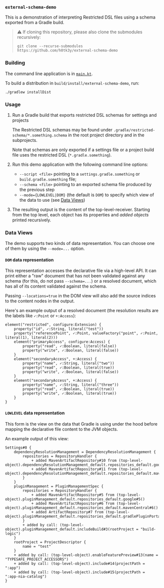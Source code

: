 ### `external-schema-demo`

This is a demonstration of interpreting Restricted DSL files using a schema exported
from a Gradle build.

> ⚠️ If cloning this repository, please also clone the submodules recursively:
> ```shell
> git clone --recurse-submodules https://github.com/h0tk3y/external-schema-demo
> ```

### Building

The command line application is in [`main.kt`](src/main/kotlin/main.kt). 

To build a distribution in `build/install/external-schema-demo`, run:

```shell
./gradlew installDist
```

### Usage
1. Run a Gradle build that exports restricted DSL schemas for settings and projects

    The Restricted DSL schemas may be found under `.gradle/restricted-schema/*.something.schema` in the root 
    project directory and in the subprojects.

    Note that schemas are only exported if a settings file or a project build file uses
    the restricted DSL (`*.gradle.something`).

2. Run this demo application with the following command line options:

    * `--script <file>` pointing to a `settings.gradle.something` or `build.gradle.something` file;
    * `--schema <file>` pointing to an exported schema file produced by the previous step
    * `--mode={LOWLEVEL|DOM}` (the default is `DOM`) to specify which view of the data to use (see [Data Views](#data-views))
   
3. The resulting output is the content of the top-level-receiver. 
   Starting from the top level, each object has its properties and _added objects_ printed recursively.

### Data Views

The demo supports two kinds of data representation. You can choose one of them by using the `--mode=...` option.

#### `DOM` data representation

This representation accesses the declarative file via a high-level API. It can print either a "raw" document that 
has not been validated against any schema (for this, do not pass `--schema=...`) or a resolved document, which has all of its content validated against the schema.

Passing `--locations=true` in the DOM view will also add the source indices to the content nodes in the output. 

Here's an example output of a resolved document (the resolution results are the labels like `✓:Point` or `+:Access`):
```text
element("restricted", configure:Extension) {
    property("id", ✓:String, literal("test"))
    property("referencePoint", ✓:Point, valueFactory("point", ✓:Point, literal(1), literal(2)))
    element("primaryAccess", configure:Access) {
        property("read", ✓:Boolean, literal(false))
        property("write", ✓:Boolean, literal(false))
    }
    element("secondaryAccess", +:Access) {
        property("name", ✓:String, literal("two"))
        property("read", ✓:Boolean, literal(true))
        property("write", ✓:Boolean, literal(false))
    }
    element("secondaryAccess", +:Access) {
        property("name", ✓:String, literal("three"))
        property("read", ✓:Boolean, literal(true))
        property("write", ✓:Boolean, literal(true))
    }
}
```


#### `LOWLEVEL` data representation

This form is the view on the data that Gradle is using under the hood before mapping the declarative file content 
to the JVM objects.

An example output of this view:

```
Settings#0 {
    dependencyResolutionManagement = DependencyResolutionManagement {
        repositories = RepositoryHandler {
            + added MavenArtifactRepository#10 from (top-level-object).dependencyResolutionManagement_default.repositories_default.google#10()
            + added MavenArtifactRepository#11 from (top-level-object).dependencyResolutionManagement_default.repositories_default.mavenCentral#11()
        }
    }
    pluginManagement = PluginManagementSpec {
        repositories = RepositoryHandler {
            + added MavenArtifactRepository#5 from (top-level-object).pluginManagement_default.repositories_default.google#5()
            + added MavenArtifactRepository#6 from (top-level-object).pluginManagement_default.repositories_default.mavenCentral#6()
            + added ArtifactRepository#7 from (top-level-object).pluginManagement_default.repositories_default.gradlePluginPortal#7()
        }
        + added by call: (top-level-object).pluginManagement_default.includeBuild#3(rootProject = "build-logic")
    }
    rootProject = ProjectDescriptor {
        name = "test"
    }
    + added by call: (top-level-object).enableFeaturePreview#13(name = "TYPESAFE_PROJECT_ACCESSORS")
    + added by call: (top-level-object).include#14(projectPath = ":app")
    + added by call: (top-level-object).include#15(projectPath = ":app-nia-catalog")
}
```

 